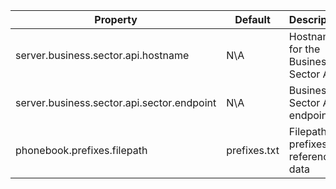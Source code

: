 |Property | Default | Description|
| --- | --- | --- |
| server.business.sector.api.hostname | N\A | Hostname for the Business Sector API
| server.business.sector.api.sector.endpoint | N\A | Business Sector API endpoint
| phonebook.prefixes.filepath | prefixes.txt | Filepath to prefixes reference data